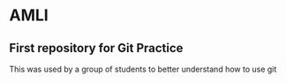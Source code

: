 # AMLI
## First repository for Git Practice
This was used by a group of students to better understand how to use git 
